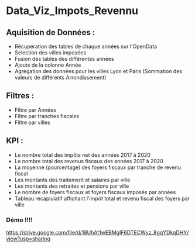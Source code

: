 # Data_Viz_Impots_Revennu

## Aquisition de Données :

- Récuperation des tables de chaque années sur l'OpenData
- Selection des villes imposées
- Fusion des tables des différentes années
- Ajouts de la colonne Année
- Agregation des données pour les villes Lyon et Paris (Sommation des valeurs de différents Arrondissement)


## Filtres :

- Filtre par Années
- Filtre par tranches fiscales
- Filtre par villes


## KPI :

- Le nombre total des impôts net des années 2017 à 2020
- Le nombre total des revenus fiscaux des années 2017 à 2020
- La moyenne (pourcentage) des foyers fiscaux par tranche de revenu fiscal 
- Les montants des traitement et salaires par ville
- Les montants des retraites et pensions par ville 
- Le nombre de foyers fiscaux et foyers fiscaux imposés par années 
- Tableau récapiulatif affichant l'impôt total et revenu fiscal des foyers par ville 




### Démo !!!!

https://drive.google.com/file/d/18UhAt1wEBMglF6DTECWyz_8gqYDkqDHY/view?usp=sharing
